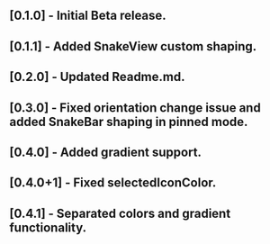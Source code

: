 ## [0.1.0] - Initial Beta release.

## [0.1.1] - Added SnakeView custom shaping.

## [0.2.0] - Updated Readme.md.

## [0.3.0] - Fixed orientation change issue and added SnakeBar shaping in pinned mode.

## [0.4.0] - Added gradient support.

## [0.4.0+1] - Fixed selectedIconColor.

## [0.4.1] - Separated colors and gradient functionality.